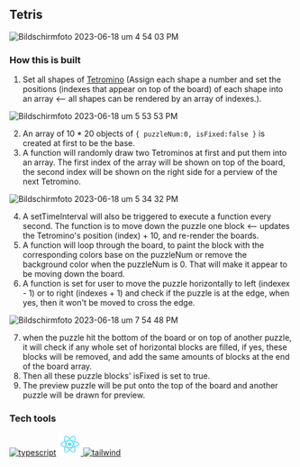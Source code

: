 ## Tetris

<img width="300" alt="Bildschirmfoto 2023-06-18 um 4 54 03 PM" src="https://github.com/Jimmywu987/tetris/assets/65562227/7491dda7-a611-4b79-bf29-059725e165b0">

### How this is built

1. Set all shapes of [Tetromino](https://tetris.wiki/Tetromino#:~:text=The%20seven%20one%2Dsided%20tetrominoes,previously%20called%20tetraminoes%20around%201999.) (Assign each shape a number and set the positions (indexes that appear on top of the board) of each shape into an array <-- all shapes can be rendered by an array of indexes.).
  <img width="264" alt="Bildschirmfoto 2023-06-18 um 5 53 53 PM" src="https://github.com/Jimmywu987/tetris/assets/65562227/971de335-2abf-4c92-8096-33cbf3c9c88a">

2. An array of 10 * 20 objects of ``` { puzzleNum:0, isFixed:false } ``` is created at first to be the base.
3. A function will randomly draw two Tetrominos at first and put them into an array. The first index of the array will be shown on top of the board, the second index will be shown on the right side for a perview of the next Tetromino.

<img width="300" alt="Bildschirmfoto 2023-06-18 um 5 34 32 PM" src="https://github.com/Jimmywu987/tetris/assets/65562227/02e30113-4107-4d1b-aad8-2439cb5aa217">

4. A setTimeInterval will also be triggered to execute a function every second. The function is to move down the puzzle one block <-- updates the Tetromino's position (index) + 10, and re-render the boards.
5. A function will loop through the board, to paint the block with the corresponding colors base on the puzzleNum or remove the background color when the puzzleNum is 0. That will make it appear to be moving down the board.
6. A function is set for user to move the puzzle horizontally to left (indexex - 1) or to right (indexes + 1) and check if the puzzle is at the edge, when yes, then it won't be moved to cross the edge.
<img width="586" alt="Bildschirmfoto 2023-06-18 um 7 54 48 PM" src="https://github.com/Jimmywu987/tetris/assets/65562227/4727300d-38da-4de9-90d8-452dd809b95c">

7. when the puzzle hit the bottom of the board or on top of another puzzle, it will check if any whole set of horizontal blocks are filled, if yes, these blocks will be removed, and add the same amounts of blocks at the end of the board array.
8. Then all these puzzle blocks' isFixed is set to true.
9. The preview puzzle will be put onto the top of the board and another puzzle will be drawn for preview.



### Tech tools

<a href="https://www.typescriptlang.org/"><img src="https://camo.githubusercontent.com/ff660f3b34106793e1a8008592156f3127d8465adc82e103b9f2e0ce012c70ec/68747470733a2f2f6564656e742e6769746875622e696f2f537570657254696e7949636f6e732f696d616765732f7376672f747970657363726970742e737667" alt="typescript" width="40" height="40"></a>
<a href="https://reactjs.org/" target="_blank"> <img src="https://raw.githubusercontent.com/github/explore/80688e429a7d4ef2fca1e82350fe8e3517d3494d/topics/react/react.png" alt="react" width="40" height="40"/> </a>
<a href="https://tailwindcss.com/" target="_blank"> <img src="https://www.vectorlogo.zone/logos/tailwindcss/tailwindcss-icon.svg" alt="tailwind" width="40" height="40"/> </a>
